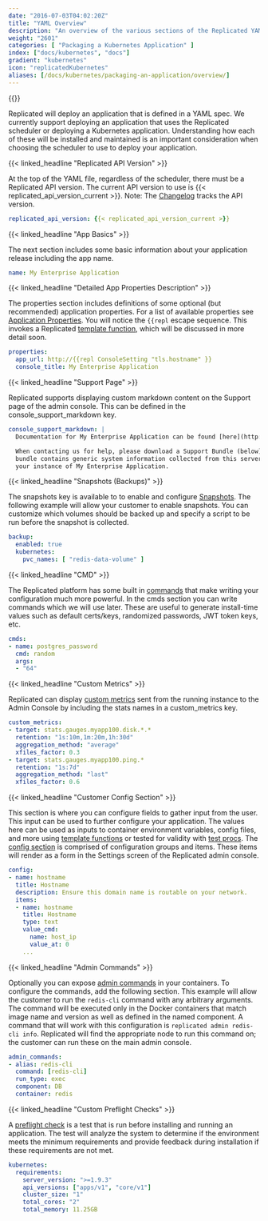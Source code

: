 ```yaml
---
date: "2016-07-03T04:02:20Z"
title: "YAML Overview"
description: "An overview of the various sections of the Replicated YAML."
weight: "2601"
categories: [ "Packaging a Kubernetes Application" ]
index: ["docs/kubernetes", "docs"]
gradient: "kubernetes"
icon: "replicatedKubernetes"
aliases: [/docs/kubernetes/packaging-an-application/overview/]
---
```


{{<legacynotice>}}

Replicated will deploy an application that is defined in a YAML spec. We currently support deploying an application that uses the Replicated scheduler or deploying a Kubernetes application. Understanding how each of these will be installed and maintained is an important consideration when choosing the scheduler to use to deploy your application.

{{< linked_headline "Replicated API Version" >}}

At the top of the YAML file, regardless of the scheduler, there must be a Replicated API version. The current API version to use is {{< replicated_api_version_current >}}. Note: The [Changelog](https://release-notes.replicated.com/) tracks the API version.

```yaml
replicated_api_version: {{< replicated_api_version_current >}}
```

{{< linked_headline "App Basics" >}}

The next section includes some basic information about your application release including the app name.

```yaml
name: My Enterprise Application
```

{{< linked_headline "Detailed App Properties Description" >}}

The properties section includes definitions of some optional (but recommended) application properties. For a list of available properties see [Application Properties](/docs/kubernetes/packaging-an-application/application-properties). You will notice the `{{repl` escape sequence. This invokes a Replicated [template function](/docs/kubernetes/packaging-an-application/template-functions), which will be discussed in more detail soon.

```yaml
properties:
  app_url: http://{{repl ConsoleSetting "tls.hostname" }}
  console_title: My Enterprise Application
```

{{< linked_headline "Support Page" >}}

Replicated supports displaying custom markdown content on the Support page of the admin console. This can be defined in the console_support_markdown key.

```yaml
console_support_markdown: |
  Documentation for My Enterprise Application can be found [here](http://docs.my-enterprise-application.com).

  When contacting us for help, please download a Support Bundle (below) and attach it to the ticket.  The support
  bundle contains generic system information collected from this server.  It does _not_ contain any data from
  your instance of My Enterprise Application.
```

{{< linked_headline "Snapshots (Backups)" >}}

The snapshots key is available to to enable and configure [Snapshots](/docs/snapshots/overview). The following example will allow your customer to enable snapshots. You can customize which volumes should be backed up and specify a script to be run before the snapshot is collected.

```yaml
backup:
  enabled: true
  kubernetes:
    pvc_names: [ "redis-data-volume" ]
```

{{< linked_headline "CMD" >}}

The Replicated platform has some built in [commands](/docs/config-screen/commands/) that make writing your configuration much more powerful. In the cmds section you can write commands which we will use later.  These are useful to generate install-time values such as default certs/keys, randomized passwords, JWT token keys, etc.

```yaml
cmds:
- name: postgres_password
  cmd: random
  args:
  - "64"
```

{{< linked_headline "Custom Metrics" >}}

Replicated can display [custom metrics](/docs/kubernetes/packaging-an-application/custom-metrics/) sent from the running instance to the Admin Console by including the stats names in a custom_metrics key.

```yaml
custom_metrics:
- target: stats.gauges.myapp100.disk.*.*
  retention: "1s:10m,1m:20m,1h:30d"
  aggregation_method: "average"
  xfiles_factor: 0.3
- target: stats.gauges.myapp100.ping.*
  retention: "1s:7d"
  aggregation_method: "last"
  xfiles_factor: 0.6
```


{{< linked_headline "Customer Config Section" >}}

This section is where you can configure fields to gather input from the user. This input can be used to further configure your application. The values here can be used as inputs to container environment variables, config files, and more using [template functions](/docs/kubernetes/packaging-an-application/template-functions/) or tested for validity with [test procs](/docs/config-screen/test-procs/). The [config section](/docs/config-screen/config-yaml/) is comprised of configuration groups and items. These items will render as a form in the Settings screen of the Replicated admin console.

```yaml
config:
- name: hostname
  title: Hostname
  description: Ensure this domain name is routable on your network.
  items:
  - name: hostname
    title: Hostname
    type: text
    value_cmd:
      name: host_ip
      value_at: 0
    ...
```

{{< linked_headline "Admin Commands" >}}

Optionally you can expose [admin commands](/docs/kubernetes/packaging-an-application/admin-commands/) in your containers. To configure the commands, add the following section. This example will allow the customer to run the `redis-cli` command with any arbitrary arguments. The command will be executed only in the Docker containers that match image name and version as well as defined in the named component. A command that will work with this configuration is `replicated admin redis-cli info`. Replicated will find the appropriate node to run this command on; the customer can run these on the main admin console.

```yaml
admin_commands:
- alias: redis-cli
  command: [redis-cli]
  run_type: exec
  component: DB
  container: redis
```

{{< linked_headline "Custom Preflight Checks" >}}

A [preflight check](/docs/kubernetes/packaging-an-application/preflight-checks/) is a test that is run before installing and running an application. The test will analyze the system to determine if the environment meets the minimum requirements and provide feedback during installation if these requirements are not met.

```yaml
kubernetes:
  requirements:
    server_version: ">=1.9.3"
    api_versions: ["apps/v1", "core/v1"]
    cluster_size: "1"
    total_cores: "2"
    total_memory: 11.25GB
```
